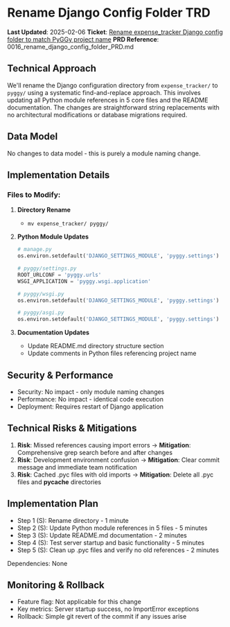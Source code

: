 # Rename Django Config Folder TRD

**Last Updated**: 2025-02-06
**Ticket**: [Rename expense_tracker Django config folder to match PyGGy project name](https://github.com/MarcinOrlowski/python-pyggy-expense-tracker/issues/16)
**PRD Reference**: 0016_rename_django_config_folder_PRD.md

## Technical Approach

We'll rename the Django configuration directory from `expense_tracker/` to `pyggy/` using a systematic find-and-replace approach. This involves updating all Python module references in 5 core files and the README documentation. The changes are straightforward string replacements with no architectural modifications or database migrations required.

## Data Model

No changes to data model - this is purely a module naming change.

## Implementation Details

### Files to Modify:

1. **Directory Rename**
   - `mv expense_tracker/ pyggy/`

2. **Python Module Updates**

   ```python
   # manage.py
   os.environ.setdefault('DJANGO_SETTINGS_MODULE', 'pyggy.settings')
   
   # pyggy/settings.py
   ROOT_URLCONF = 'pyggy.urls'
   WSGI_APPLICATION = 'pyggy.wsgi.application'
   
   # pyggy/wsgi.py
   os.environ.setdefault('DJANGO_SETTINGS_MODULE', 'pyggy.settings')
   
   # pyggy/asgi.py
   os.environ.setdefault('DJANGO_SETTINGS_MODULE', 'pyggy.settings')
   ```

3. **Documentation Updates**
   - Update README.md directory structure section
   - Update comments in Python files referencing project name

## Security & Performance

- Security: No impact - only module naming changes
- Performance: No impact - identical code execution
- Deployment: Requires restart of Django application

## Technical Risks & Mitigations

1. **Risk**: Missed references causing import errors → **Mitigation**: Comprehensive grep search before and after changes
2. **Risk**: Development environment confusion → **Mitigation**: Clear commit message and immediate team notification
3. **Risk**: Cached .pyc files with old imports → **Mitigation**: Delete all .pyc files and **pycache** directories

## Implementation Plan

- Step 1 (S): Rename directory - 1 minute
- Step 2 (S): Update Python module references in 5 files - 5 minutes
- Step 3 (S): Update README.md documentation - 2 minutes
- Step 4 (S): Test server startup and basic functionality - 5 minutes
- Step 5 (S): Clean up .pyc files and verify no old references - 2 minutes

Dependencies: None

## Monitoring & Rollback

- Feature flag: Not applicable for this change
- Key metrics: Server startup success, no ImportError exceptions
- Rollback: Simple git revert of the commit if any issues arise
